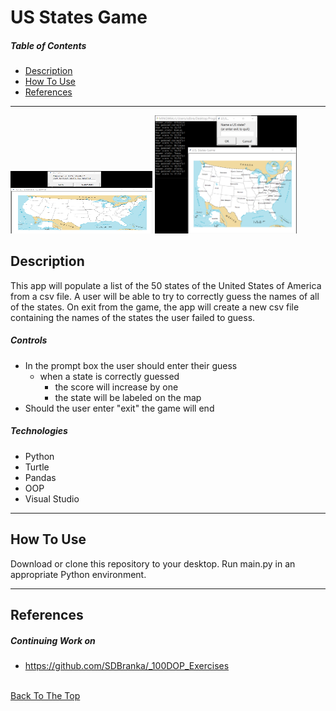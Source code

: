 # US States Game

##### Table of Contents

- [Description](#description)
- [How To Use](#how-to-use)
- [References](#references)

---

<p float="center">
    <img src="https://github.com/SDBranka/US_States_Game/blob/main/Resources/Game_Start_screenshot.png" width=45% height= 100 alt="game start image"/>
    <img src="https://github.com/SDBranka/US_States_Game/blob/main/Resources/Game_Play_screenshot.png" width=45% alt="game play image"/>
</p>

## Description

This app will populate a list of the 50 states of the United States of America from a csv file. A user will be able to try to correctly guess the names of all of the states. On exit from the game, the app will create a new csv file containing the names of the states the user failed to guess.

##### Controls

<ul>
    <li>In the prompt box the user should enter their guess<ul>
        <li>when a state is correctly guessed<ul>
            <li>the score will increase by one</li>
            <li>the state will be labeled on the map</li>
            </ul>
        </ul></li>
    <li>Should the user enter "exit" the game will end</li>
</ul>

##### Technologies

- Python
- Turtle 
- Pandas
- OOP
- Visual Studio

---

## How To Use

Download or clone this repository to your desktop. Run main.py in an appropriate Python environment.

---

## References

##### Continuing Work on
- https://github.com/SDBranka/_100DOP_Exercises

\
[Back To The Top](#us-states-game)